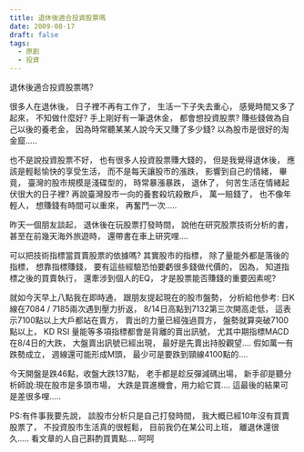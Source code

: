 ```yaml
---
title: 退休後適合投資股票嗎
date: 2009-08-17
draft: false
tags:
  - 原創
  - 投資
---
```

退休後適合投資股票嗎?

很多人在退休後，
日子裡不再有工作了，
生活一下子失去重心，
感覺時間又多了起來，
不知做什麼好?
手上剛好有一筆退休金，
都會想投資股票?
賺些錢做為自己以後的養老金，
因為時常聽某某人說今天又賺了多少錢?
以為股市是很好的淘金窟..... 

也不是說投資股票不好，
也有很多人投資股票賺大錢的，
但是我覺得退休後，
應該是輕鬆愉快的享受生活，
而不是每天讓股市的漲跌，
影響到自己的情緒，
畢竟，
臺灣的股市規模是淺碟型的，
時常暴漲暴跌，
退休了，
何苦生活在情緒起伏很大的日子裡?
再說臺灣股市一向的養套殺坑殺散戶，
萬一賠錢了，
也不像年輕人，
想賺錢有時間可以重來，
再奮鬥一次.....

 昨天一個朋友談起，
退休後在玩股票打發時間，
說他在研究股票技術分析的書，
甚至在前幾天海外旅遊時，
還帶書在車上研究哩....

可以把技術指標當買賣股票的依據嗎?
其實股市的指標，
除了量能外都是落後的指標，
想靠指標賺錢，
要有這些經驗恐怕要虧很多錢做代價的，
因為，
知道指標之後的買賣執行，
還牽涉到個人的EQ，
才是股票能否賺錢的重要因素呢?


就如今天早上八點我在即時通，
跟朋友提起現在的股市盤勢，
分析給他參考:
日K線在7084 / 7185兩次遇到壓力折返，
8/14日高點到7132第三次開高走低，
這表示7100點以上大戶都站在賣方，
賣出的力量已經強過買方，
盤勢就算突破7100點以上，
KD RSI 量能等多項指標都會是背離的賣出訊號，
尤其中期指標MACD在8/4日的大跌，
大盤賣出訊號已經出現，
最好是先賣出持股觀望....
假如萬一有跌勢成立，
週線還可能形成M頭，
最少可是要跌到頸線4100點的.... 

今天開盤是跌46點，收盤大跌137點，
老手都是趁反彈減碼出場，
新手卻是聽分析師說:現在股市是多頭市場，
大跌是買進機會，用力給它買....
這最後的結果可是差很多哩..... 


PS:有件事我要先說，
談股市分析只是自己打發時間，
我大概已經10年沒有買賣股票了，
不投資股市生活真的很輕鬆，
目前我仍在某公司上班，
離退休還很久.....
看文章的人自己斟酌買賣點....
呵呵


